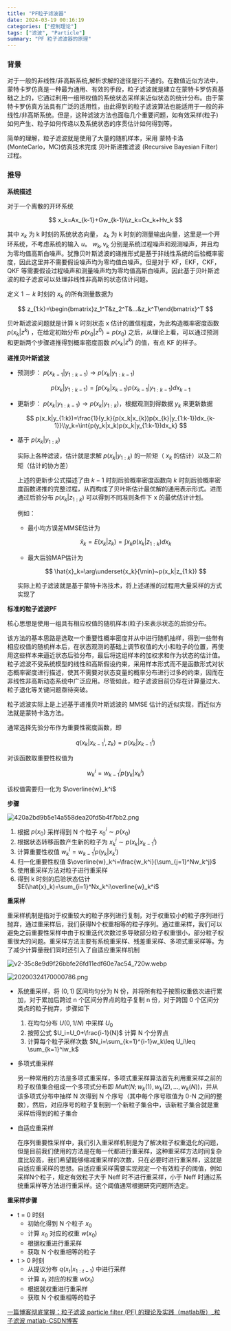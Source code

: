```yaml
---
title: "PF粒子滤波器"
date: 2024-03-19 00:16:19
categories: ["控制理论"]
tags: ["滤波", "Particle"]
summary: "PF 粒子滤波器的原理"
---
```


### 背景

对于一般的非线性/非高斯系统,解析求解的途径是行不通的。在数值近似方法中，蒙特卡罗仿真是一种最为通用、有效的手段，粒子滤波就是建立在蒙特卡罗仿真基础之上的，它通过利用一组带权值的系统状态采样来近似状态的统计分布。由于蒙特卡罗仿真方法具有广泛的适用性，由此得到的粒子滤波算法也能适用于一般的非线性/非高斯系统。但是，这种滤波方法也面临几个重要问题，如有效采样(粒子)如何产生、粒子如何传递以及系统状态的序贯估计如何得到等。

简单的理解，粒子滤波就是使用了大量的随机样本，采用 蒙特卡洛(MonteCarlo，MC)仿真技术完成 贝叶斯递推滤波 (Recursive Bayesian Filter) 过程。

### **推导**

**系统描述**

对于一个离散的开环系统

$$
x_k=Ax_{k-1}+Gw_{k-1}\\z_k=Cx_k+Hv_k
$$

其中 $x_k$ 为 k 时刻的系统状态向量， $z_k$ 为 k 时刻的测量输出向量，这里是一个开环系统，不考虑系统的输入 $u$。 $w_k,v_k$ 分别是系统过程噪声和观测噪声，并且均为零均值高斯白噪声。犹豫贝叶斯滤波的递推形式是基于非线性系统的后验概率密度，因此这里并不需要假设噪声均为零均值白噪声。但是对于 KF，EKF，CKF，QKF 等需要假设过程噪声和测量噪声均为零均值高斯白噪声。因此基于贝叶斯滤波的粒子滤波可以处理非线性非高斯的状态估计问题。

定义 $1\sim k$ 时刻的 $x_k$ 的所有测量数据为

$$
z_{1:k}=\begin{bmatrix}z_1^T&z_2^T&...&z_k^T\end{bmatrix}^T
$$

贝叶斯滤波问题就是计算 k 时刻状态 x 估计的置信程度，为此构造概率密度函数 $p(x_k|z^k)$ ，在给定初始分布 $p(x_0|z^0)=p(x_0)$ 之后，从理论上看，可以通过预测和更新两个步骤递推得到概率密度函数 $p(x_k|z^k)$ 的值，有点 KF 的样子。

**递推贝叶斯滤波**

- 预测步： $p(x_{k-1}|y_{1:k-1})→p(x_k|y_{1:k-1})$
    
    $$
    p(x_k|y_{1:k-1})=\int{p(x_k|x_{k-1})p(x_{k-1}|y_{1:k-1})dx_{k-1}}
    $$
    
- 更新步： $p(x_k|y_{1:k-1})→p(x_k|y_{1:k})$，根据观测到得数据 $y_k$ 来更新数据
    
    $$
    p(x_k|y_{1:k})=\frac{1}{y_k}{p(x_k|x_{k})p(x_{k}|y_{1:k-1})dx_{k-1}}\\y_k=\int{p(y_k|x_k)p(x_k|y_{1:k-1})dx_k}
    $$
    
- 基于 $p(x_k|y_{1:k})$
    
    实际上各种滤波，估计就是求解 $p(x_k|y_{1:k})$ 的一阶矩（ $x_k$ 的估计）以及二阶矩（估计的协方差）
    
    上述的更新步公式描述了由 $k − 1$ 时刻后验概率密度函数向 $k$ 时刻后验概率密度函数递推的完整过程，从而构成了贝叶斯估计最优解的通用表示形式。进而通过后验分布 $p(x_k|z_{1:k})$ 可以得到不同准则条件下 x 的最优估计计划。
    
    例如：
    
    - 最小均方误差MMSE估计为
        
        $$
        \hat{x}_k=E(x_k|z_k)=\int{x_kp(x_k|z_{1:k})}dx_k
        $$
        
    - 最大后验MAP估计为
        
        $$
        \hat{x}_k=\arg\underset{x_k}{\min}~p(x_k|z_{1:k})
        $$
        
    
    实际上粒子滤波就是基于蒙特卡洛技术，将上述递推的过程用大量采样的方式实现了
    

**标准的粒子滤波PF**

核心思想是使用一组具有相应权值的随机样本(粒子)来表示状态的后验分布。

该方法的基本思路是选取一个重要性概率密度并从中进行随机抽样，得到一些带有相应权值的随机样本后，在状态观测的基础上调节权值的大小和粒子的位置，再使用这些样本来逼近状态后验分布，最后将这组样本的加权求和作为状态的估计值。粒子滤波不受系统模型的线性和高斯假设约束，采用样本形式而不是函数形式对状态概率密度进行描述，使其不需要对状态变量的概率分布进行过多的约束，因而在非线性非高斯动态系统中广泛应用。尽管如此，粒子滤波目前仍存在计算量过大、粒子退化等关键问题亟待突破。

粒子滤波实际上是上述基于递推贝叶斯滤波的 MMSE 估计的近似实现，而近似方法就是蒙特卡洛方法。

通常选择先验分布作为重要性密度函数，即

$$
q(x_k|x_{k-1}^{i},z_k)=p(x_k|x_{k-1}^i)
$$

对该函数取重要性权值为

$$
w_k^i=w_{k-1}^ip(y_k|x_k^i)
$$

该权值需要归一化为 $\overline{w}_k^i$

**步骤**

![420a2bd9b5e14a558dea20fd5b4f7bb2.png](./420a2bd9b5e14a558dea20fd5b4f7bb2.png)

1. 根据 $p(x_0)$ 采样得到 N 个粒子 $x_0^i\sim p(x_0)$
2. 根据状态转移函数产生新的粒子为 $x_k^i\sim p(x_k|x_{k-1}^i)$
3. 计算重要性权值 $w_k^i=w_{k-1}^ip(y_k|x_k^i)$
4. 归一化重要性权值 $\overline{w}_k^i=\frac{w_k^i}{\sum_{j=1}^Nw_k^j}$
5. 使用重采样方法对粒子进行重采样
6. 得到 k 时刻的后验状态估计 $E(\hat{x}_k)=\sum_{i=1}^Nx_k^i\overline{w}_k^i$

**重采样**

重采样机制是指对于权重较大的粒子序列进行复制，对于权重较小的粒子序列进行抛弃，通过重采样后，我们获得N个权重相等的粒子序列。通过重采样，我们可以避免之前重要性采样中由于权重迭代次数过多导致部分粒子权重很小，部分粒子权重很大的问题。重采样方法主要有系统重采样、残差重采样、多项式重采样等。为了减少计算量我们同时还引入了自适应重采样机制

![v2-35c8e9d9f26bbfe26fd11edf60e7ac54_720w.webp](./v2-35c8e9d9f26bbfe26fd11edf60e7ac54_720w.webp)

![20200324170000786.png](./20200324170000786.png)

- 系统重采样，将 $(0,1)$ 区间均匀分为 N 份，并将所有粒子按照权重依次进行累加，对于累加后跨过 n 个区间分界点的粒子复制 n 份，对于跨国 0 个区间分类点的粒子抛弃，步骤如下
    1. 在均匀分布 $U(0,1/N)$ 中采样 $U_0$
    2. 按照公式 $U_i=U_0+\frac{i-1}{N}$ 计算 N 个分界点
    3. 计算每个粒子采样次数 $N_i=\sum_{k=1}^{i-1}w_k\leq U_i\leq \sum_{k=1}^iw_k$
- 多项式重采样
    
    另一种常用的方法是多项式重采样，多项式重采样算法首先利用重采样之前的粒子权值集合组成一个多项式分布即 $Mult(N;w_k(1),w_k(2),…,w_k(N))$，并从该多项式分布中抽样 N 次得到 N 个序号（其中每个序号取值为 0-N 之间的整数），然后，对应序号的粒子复制到一个新粒子集合中，该新粒子集合就是重采样后得到的粒子集合
    
- 自适应重采样
    
    在序列重要性采样中，我们引入重采样机制是为了解决粒子权重退化的问题，但是目前我们使用的方法是在每一代都进行重采样，这种重采样方法时间复杂度比较高，我们希望能够缩减重采样的次数，只在必要时进行重采样，这就是自适应重采样的思想。自适应重采样需要实现规定一个有效粒子的阈值，例如采样N个粒子，规定有效粒子大于 Neff 时不进行重采样，小于 Neff 时通过系统重采样等方法进行重采样。这个阈值通常根据研究问题所选定。
    

**重采样步骤**

- t = 0 时刻
    - 初始化得到 N 个粒子 $x_0$
    - 计算 $x_0$ 对应的权重 $w(x_0)$
    - 根据权重进行重采样
    - 获取 N 个权重相等的粒子
- t > 0 时刻
    - 从提议分布 $q(x_t|x_{1:t-1})$ 中进行采样
    - 计算 $x_t$ 对应的权重 $w(x_t)$
    - 根据就权重进行重采样
    - 获取 N 个权重相等的粒子

[一篇博客彻底掌握：粒子滤波 particle filter (PF) 的理论及实践（matlab版）_粒子滤波 matlab-CSDN博客](https://blog.csdn.net/weixin_44044161/article/details/125445579)
